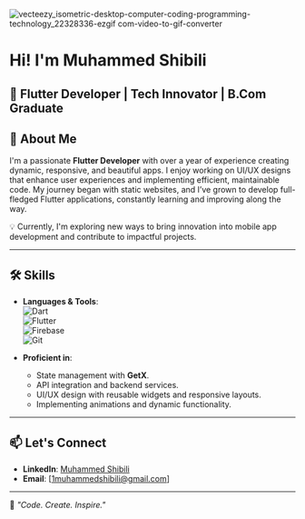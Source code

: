 ![vecteezy_isometric-desktop-computer-coding-programming-technology_22328336-ezgif com-video-to-gif-converter](https://github.com/user-attachments/assets/1078cecd-9cf9-4c36-b262-41939584116b)
# Hi! I'm Muhammed Shibili  

🚀 **Flutter Developer | Tech Innovator | B.Com Graduate**
---

## 🌟 About Me  

I'm a passionate **Flutter Developer** with over a year of experience creating dynamic, responsive, and beautiful apps. I enjoy working on UI/UX designs that enhance user experiences and implementing efficient, maintainable code. My journey began with static websites, and I’ve grown to develop full-fledged Flutter applications, constantly learning and improving along the way.  

💡 Currently, I'm exploring new ways to bring innovation into mobile app development and contribute to impactful projects.  

---

## 🛠️ Skills  

- **Languages & Tools**:  
  ![Dart](https://img.shields.io/badge/-Dart-0175C2?logo=dart&logoColor=white&style=flat)  
  ![Flutter](https://img.shields.io/badge/-Flutter-02569B?logo=flutter&logoColor=white&style=flat)  
  ![Firebase](https://img.shields.io/badge/-Firebase-FFCA28?logo=firebase&logoColor=black&style=flat)  
  ![Git](https://img.shields.io/badge/-Git-F05032?logo=git&logoColor=white&style=flat)  

- **Proficient in**:  
  - State management with **GetX**.  
  - API integration and backend services.  
  - UI/UX design with reusable widgets and responsive layouts.  
  - Implementing animations and dynamic functionality.  

---

## 📫 Let's Connect  

- **LinkedIn**: [Muhammed Shibili](https://linkedin.com/in/1Muhammed-Shibili)  
- **Email**: [1muhammedshibili@gmail.com]  

---

🌟 *"Code. Create. Inspire."*  
